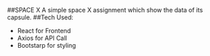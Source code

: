 ##SPACE X 
A simple space X assignment which show the data of its capsule.
##Tech Used:
  * React for Frontend
  * Axios for API Call
  * Bootstarp for styling 
  
 
